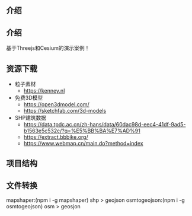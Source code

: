 ## 介绍

## 介绍

基于Threejs和Cesium的演示案例！

## 资源下载

* 粒子素材
  * https://kenney.nl
* 免费3D模型
  * https://open3dmodel.com/
  * https://sketchfab.com/3d-models
* SHP建筑数据
  * https://data.tpdc.ac.cn/zh-hans/data/60dac98d-eec4-41df-9ad5-b1563e5c532c/?q=%E5%BB%BA%E7%AD%91
  * https://extract.bbbike.org/
  * https://www.webmap.cn/main.do?method=index


## 项目结构

## 文件转换

mapshaper:(npm i -g mapshaper)
    shp > geojson
osmtogeojson:(npm i -g osmtogeojson)
    osm > geosjon

